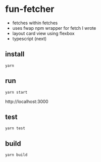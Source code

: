 # fun-fetcher

* fetches within fetches
* uses fwap npm wrapper for fetch I wrote
* layout card view using flexbox
* typescript (next)

## install
`yarn`

## run 
`yarn start`

http://localhost:3000


## test 
`yarn test`

## build 
`yarn build`

